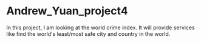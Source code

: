 # Andrew_Yuan_project4
In this project, I am looking at the world crime index. It will provide services like find the world's least/most safe city and country in the world. 
